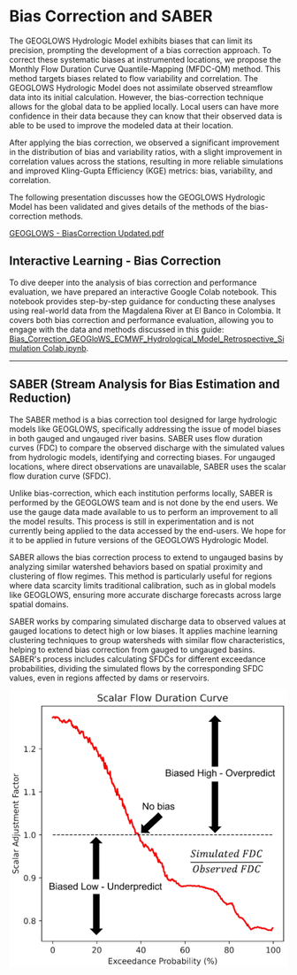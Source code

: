 # Bias Correction and SABER

The GEOGLOWS Hydrologic Model exhibits biases that can limit its precision, prompting the development of a bias correction approach. To correct these systematic biases at instrumented locations, we propose the Monthly Flow Duration Curve Quantile-Mapping (MFDC-QM) method. This method targets biases related to flow variability and correlation. The GEOGLOWS Hydrologic Model does not assimilate observed streamflow data into its initial calculation. However, the bias-correction technique allows for the global data to be applied locally. Local users can have more confidence in their data because they can know that their observed data is able to be used to improve the modeled data at their location.

After applying the bias correction, we observed a significant improvement in the distribution of bias and variability ratios, with a slight improvement in correlation values across the stations, resulting in more reliable simulations and improved Kling-Gupta Efficiency (KGE) metrics: bias, variability, and correlation.

The following presentation discusses how the GEOGLOWS Hydrologic Model has been validated and gives details of the methods of the bias-correction methods.

[GEOGLOWS - BiasCorrection Updated.pdf](https://drive.google.com/file/d/1voFzujDRYzeacfhB5lTUboIUu3fqIvQZ/view?usp=sharing)

## Interactive Learning - Bias Correction

To dive deeper into the analysis of bias correction and performance evaluation, we have prepared an interactive Google Colab notebook. This notebook provides step-by-step guidance for conducting these analyses using real-world data from the Magdalena River at El Banco in Colombia. It covers both bias correction and performance evaluation, allowing you to engage with the data and methods discussed in this guide: [Bias_Correction_GEOGloWS_ECMWF_Hydrological_Model_Retrospective_Simulation Colab.ipynb](https://colab.research.google.com/drive/1_TGLCuq8l0M30mpOjXQ6ip2ROgOtWwfy?usp=sharing).

---

## SABER (Stream Analysis for Bias Estimation and Reduction)

The SABER method is a bias correction tool designed for large hydrologic models like GEOGLOWS, specifically addressing the issue of model biases in both gauged and ungauged river basins. SABER uses flow duration curves (FDC) to compare the observed discharge with the simulated values from hydrologic models, identifying and correcting biases. For ungauged locations, where direct observations are unavailable, SABER uses the scalar flow duration curve (SFDC).

Unlike bias-correction, which each institution performs locally, SABER is performed by the GEOGLOWS team and is not done by the end users. We use the gauge data made available to us to perform an improvement to all the model results. This process is still in experimentation and is not currently being applied to the data accessed by the end-users. We hope for it to be applied in future versions of the GEOGLOWS Hydrologic Model.

SABER allows the bias correction process to extend to ungauged basins by analyzing similar watershed behaviors based on spatial proximity and clustering of flow regimes. This method is particularly useful for regions where data scarcity limits traditional calibration, such as in global models like GEOGLOWS, ensuring more accurate discharge forecasts across large spatial domains.

SABER works by comparing simulated discharge data to observed values at gauged locations to detect high or low biases. It applies machine learning clustering techniques to group watersheds with similar flow characteristics, helping to extend bias correction from gauged to ungauged basins. SABER's process includes calculating SFDCs for different exceedance probabilities, dividing the simulated flows by the corresponding SFDC values, even in regions affected by dams or reservoirs.

![saber](saber.png)
